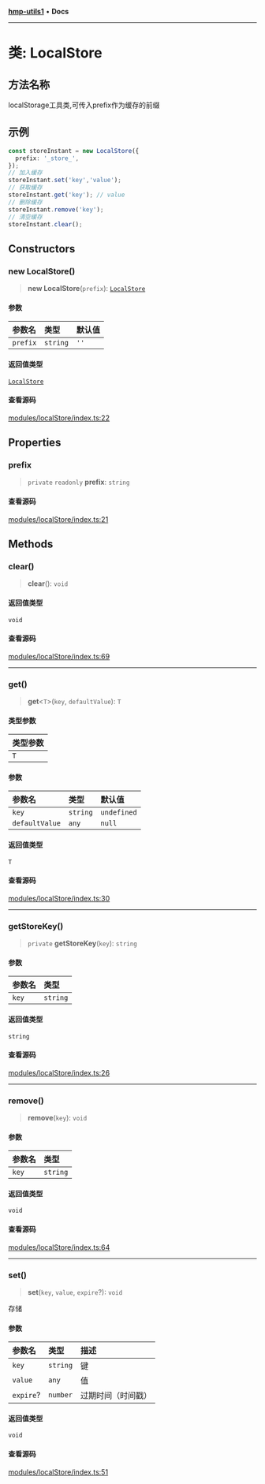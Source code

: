 [**hmp-utils1**](../README.md) • **Docs**

***

# 类: LocalStore

## 方法名称

localStorage工具类,可传入prefix作为缓存的前缀

## 示例

```ts
const storeInstant = new LocalStore({
  prefix: '_store_',
});
// 加入缓存
storeInstant.set('key','value');
// 获取缓存
storeInstant.get('key'); // value
// 删除缓存
storeInstant.remove('key');
// 清空缓存
storeInstant.clear();
```

## Constructors

### new LocalStore()

> **new LocalStore**(`prefix`): [`LocalStore`](LocalStore.md)

#### 参数

| 参数名 | 类型 | 默认值 |
| :------ | :------ | :------ |
| `prefix` | `string` | `''` |

#### 返回值类型

[`LocalStore`](LocalStore.md)

#### 查看源码

[modules/localStore/index.ts:22](https://github.com/hmp1049127947/hmp-utils/blob/dee7627dd7f5e043cd0494e8f8fdc05ccdb65423/src/modules/localStore/index.ts#L22)

## Properties

### prefix

> `private` `readonly` **prefix**: `string`

#### 查看源码

[modules/localStore/index.ts:21](https://github.com/hmp1049127947/hmp-utils/blob/dee7627dd7f5e043cd0494e8f8fdc05ccdb65423/src/modules/localStore/index.ts#L21)

## Methods

### clear()

> **clear**(): `void`

#### 返回值类型

`void`

#### 查看源码

[modules/localStore/index.ts:69](https://github.com/hmp1049127947/hmp-utils/blob/dee7627dd7f5e043cd0494e8f8fdc05ccdb65423/src/modules/localStore/index.ts#L69)

***

### get()

> **get**\<`T`\>(`key`, `defaultValue`): `T`

#### 类型参数

| 类型参数 |
| :------ |
| `T` |

#### 参数

| 参数名 | 类型 | 默认值 |
| :------ | :------ | :------ |
| `key` | `string` | `undefined` |
| `defaultValue` | `any` | `null` |

#### 返回值类型

`T`

#### 查看源码

[modules/localStore/index.ts:30](https://github.com/hmp1049127947/hmp-utils/blob/dee7627dd7f5e043cd0494e8f8fdc05ccdb65423/src/modules/localStore/index.ts#L30)

***

### getStoreKey()

> `private` **getStoreKey**(`key`): `string`

#### 参数

| 参数名 | 类型 |
| :------ | :------ |
| `key` | `string` |

#### 返回值类型

`string`

#### 查看源码

[modules/localStore/index.ts:26](https://github.com/hmp1049127947/hmp-utils/blob/dee7627dd7f5e043cd0494e8f8fdc05ccdb65423/src/modules/localStore/index.ts#L26)

***

### remove()

> **remove**(`key`): `void`

#### 参数

| 参数名 | 类型 |
| :------ | :------ |
| `key` | `string` |

#### 返回值类型

`void`

#### 查看源码

[modules/localStore/index.ts:64](https://github.com/hmp1049127947/hmp-utils/blob/dee7627dd7f5e043cd0494e8f8fdc05ccdb65423/src/modules/localStore/index.ts#L64)

***

### set()

> **set**(`key`, `value`, `expire`?): `void`

存储

#### 参数

| 参数名 | 类型 | 描述 |
| :------ | :------ | :------ |
| `key` | `string` | 键 |
| `value` | `any` | 值 |
| `expire`? | `number` | 过期时间（时间戳） |

#### 返回值类型

`void`

#### 查看源码

[modules/localStore/index.ts:51](https://github.com/hmp1049127947/hmp-utils/blob/dee7627dd7f5e043cd0494e8f8fdc05ccdb65423/src/modules/localStore/index.ts#L51)
